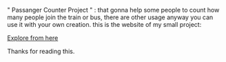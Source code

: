 " Passanger Counter Project " : that gonna help some people to count how many people join the train or bus, there are other usage anyway you can use it with your own creation.
this is the website of my small project: 

<a href="https://passanger-counter4.netlify.app/" target="blank">Explore from here</a>

Thanks for reading this.
